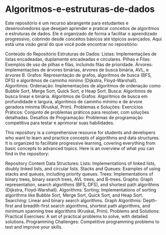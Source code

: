 # Algoritmos-e-estruturas-de-dados

Este repositório é um recurso abrangente para estudantes e desenvolvedores que desejam aprender e praticar conceitos de algoritmos e estruturas de dados. Ele é organizado de forma a facilitar o aprendizado progressivo, cobrindo desde conceitos básicos até tópicos avançados. Aqui está uma visão geral do que você pode encontrar no repositório:

Conteúdo do Repositório
Estruturas de Dados:
Listas: Implementações de listas encadeadas, duplamente encadeadas e circulares.
Pilhas e Filas: Exemplos de uso de pilhas e filas, incluindo filas de prioridade.
Árvores: Implementações de árvores binárias, árvores de busca binária, AVL, e árvores B.
Grafos: Representação de grafos, algoritmos de busca (BFS, DFS) e algoritmos de caminho mínimo (Dijkstra, Floyd-Warshall).
Algoritmos:
Ordenação: Implementações de algoritmos de ordenação como Bubble Sort, Merge Sort, Quick Sort, e Heap Sort.
Busca: Algoritmos de busca linear e binária.
Algoritmos de Grafos: Algoritmos de busca em profundidade e largura, algoritmos de caminho mínimo e de árvore geradora mínima (Kruskal, Prim).
Problemas e Soluções:
Exercícios Práticos: Conjunto de problemas práticos para resolver, com soluções detalhadas.
Desafios de Programação: Problemas de programação competitiva para testar e aprimorar suas habilidades.

This repository is a comprehensive resource for students and developers who want to learn and practice concepts of algorithms and data structures. It is organized to facilitate progressive learning, covering everything from basic concepts to advanced topics. Here is an overview of what you can find in the repository:

Repository Content
Data Structures:
Lists: Implementations of linked lists, doubly linked lists, and circular lists.
Stacks and Queues: Examples of using stacks and queues, including priority queues.
Trees: Implementations of binary trees, binary search trees, AVL trees, and B-trees.
Graphs: Graph representation, search algorithms (BFS, DFS), and shortest path algorithms (Dijkstra, Floyd-Warshall).
Algorithms:
Sorting: Implementations of sorting algorithms like Bubble Sort, Merge Sort, Quick Sort, and Heap Sort.
Searching: Linear and binary search algorithms.
Graph Algorithms: Depth-first and breadth-first search algorithms, shortest path algorithms, and minimum spanning tree algorithms (Kruskal, Prim).
Problems and Solutions:
Practical Exercises: A set of practical problems to solve, with detailed solutions.
Programming Challenges: Competitive programming problems to test and improve your skills.
